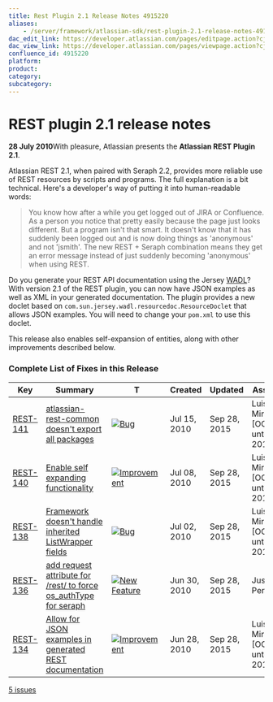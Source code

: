 ```yaml
---
title: Rest Plugin 2.1 Release Notes 4915220
aliases:
    - /server/framework/atlassian-sdk/rest-plugin-2.1-release-notes-4915220.html
dac_edit_link: https://developer.atlassian.com/pages/editpage.action?cjm=wozere&pageId=4915220
dac_view_link: https://developer.atlassian.com/pages/viewpage.action?cjm=wozere&pageId=4915220
confluence_id: 4915220
platform:
product:
category:
subcategory:
---
```

# REST plugin 2.1 release notes

**28 July 2010**With pleasure, Atlassian presents the **Atlassian REST Plugin 2.1**.

Atlassian REST 2.1, when paired with Seraph 2.2, provides more reliable use of REST resources by scripts and programs. The full explanation is a bit technical. Here's a developer's way of putting it into human-readable words:

> You know how after a while you get logged out of JIRA or Confluence. As a person you notice that pretty easily because the page just looks different. But a program isn't that smart. It doesn't know that it has suddenly been logged out and is now doing things as 'anonymous' and not 'jsmith'. The new REST + Seraph combination means they get an error message instead of just suddenly becoming 'anonymous' when using REST.

Do you generate your REST API documentation using the Jersey <a href="http://wikis.sun.com/display/Jersey/WADL" class="external-link">WADL</a>? With version 2.1 of the REST plugin, you can now have JSON examples as well as XML in your generated documentation. The plugin provides a new doclet based on `com.sun.jersey.wadl.resourcedoc.ResourceDoclet` that allows JSON examples. You will need to change your `pom.xml` to use this doclet.

This release also enables self-expansion of entities, along with other improvements described below.

### Complete List of Fixes in this Release

| Key                                                                                                        | Summary                                                                                                                                                            | T                                                                                                                                                                                                                                                                                     | Created      | Updated      | Assignee                        | Reporter                        | P                                                                                                                                                | Status   | Resolution |
|------------------------------------------------------------------------------------------------------------|--------------------------------------------------------------------------------------------------------------------------------------------------------------------|---------------------------------------------------------------------------------------------------------------------------------------------------------------------------------------------------------------------------------------------------------------------------------------|--------------|--------------|---------------------------------|---------------------------------|--------------------------------------------------------------------------------------------------------------------------------------------------|----------|------------|
| <a href="https://ecosystem.atlassian.net/browse/REST-141?src=confmacro" class="external-link">REST-141</a> | <a href="https://ecosystem.atlassian.net/browse/REST-141?src=confmacro" class="external-link">atlassian-rest-common doesn't export all packages</a>                | <a href="https://ecosystem.atlassian.net/browse/REST-141?src=confmacro" class="external-link"><img src="https://ecosystem.atlassian.net/secure/viewavatar?size=xsmall&amp;avatarId=15303&amp;avatarType=issuetype" alt="Bug" class="confluence-external-resource icon" /></a>         | Jul 15, 2010 | Sep 28, 2015 | Luis Miranda \[OOO until 2018\] | Luis Miranda \[OOO until 2018\] | <img src="https://ecosystem.atlassian.net/images/icons/priorities/major.svg" alt="Major" class="confluence-external-resource icon" width="16" /> | RESOLVED | Fixed      |
| <a href="https://ecosystem.atlassian.net/browse/REST-140?src=confmacro" class="external-link">REST-140</a> | <a href="https://ecosystem.atlassian.net/browse/REST-140?src=confmacro" class="external-link">Enable self expanding functionality</a>                              | <a href="https://ecosystem.atlassian.net/browse/REST-140?src=confmacro" class="external-link"><img src="https://ecosystem.atlassian.net/secure/viewavatar?size=xsmall&amp;avatarId=15310&amp;avatarType=issuetype" alt="Improvement" class="confluence-external-resource icon" /></a> | Jul 08, 2010 | Sep 28, 2015 | Luis Miranda \[OOO until 2018\] | Luis Miranda \[OOO until 2018\] | <img src="https://ecosystem.atlassian.net/images/icons/priorities/minor.svg" alt="Minor" class="confluence-external-resource icon" />            | RESOLVED | Fixed      |
| <a href="https://ecosystem.atlassian.net/browse/REST-138?src=confmacro" class="external-link">REST-138</a> | <a href="https://ecosystem.atlassian.net/browse/REST-138?src=confmacro" class="external-link">Framework doesn't handle inherited ListWrapper fields</a>            | <a href="https://ecosystem.atlassian.net/browse/REST-138?src=confmacro" class="external-link"><img src="https://ecosystem.atlassian.net/secure/viewavatar?size=xsmall&amp;avatarId=15303&amp;avatarType=issuetype" alt="Bug" class="confluence-external-resource icon" /></a>         | Jul 02, 2010 | Sep 28, 2015 | Luis Miranda \[OOO until 2018\] | Luis Miranda \[OOO until 2018\] | <img src="https://ecosystem.atlassian.net/images/icons/priorities/major.svg" alt="Major" class="confluence-external-resource icon" />            | RESOLVED | Fixed      |
| <a href="https://ecosystem.atlassian.net/browse/REST-136?src=confmacro" class="external-link">REST-136</a> | <a href="https://ecosystem.atlassian.net/browse/REST-136?src=confmacro" class="external-link">add request attribute for /rest/ to force os_authType for seraph</a> | <a href="https://ecosystem.atlassian.net/browse/REST-136?src=confmacro" class="external-link"><img src="https://ecosystem.atlassian.net/secure/viewavatar?size=xsmall&amp;avatarId=15311&amp;avatarType=issuetype" alt="New Feature" class="confluence-external-resource icon" /></a> | Jun 30, 2010 | Sep 28, 2015 | Justus Pendleton                | Justus Pendleton                | <img src="https://ecosystem.atlassian.net/images/icons/priorities/major.svg" alt="Major" class="confluence-external-resource icon" />            | RESOLVED | Fixed      |
| <a href="https://ecosystem.atlassian.net/browse/REST-134?src=confmacro" class="external-link">REST-134</a> | <a href="https://ecosystem.atlassian.net/browse/REST-134?src=confmacro" class="external-link">Allow for JSON examples in generated REST documentation</a>          | <a href="https://ecosystem.atlassian.net/browse/REST-134?src=confmacro" class="external-link"><img src="https://ecosystem.atlassian.net/secure/viewavatar?size=xsmall&amp;avatarId=15310&amp;avatarType=issuetype" alt="Improvement" class="confluence-external-resource icon" /></a> | Jun 28, 2010 | Sep 28, 2015 | Luis Miranda \[OOO until 2018\] | Luis Miranda \[OOO until 2018\] | <img src="https://ecosystem.atlassian.net/images/icons/priorities/major.svg" alt="Major" class="confluence-external-resource icon" />            | RESOLVED | Fixed      |

<a href="https://ecosystem.atlassian.net/secure/IssueNavigator.jspa?reset=true&amp;jqlQuery=project+%3D+REST+AND+fixVersion+%3D+2.1.0+&amp;src=confmacro" class="external-link" title="View all matching issues in JIRA.">5 issues</a>

 


























